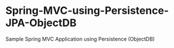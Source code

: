 # Spring-MVC-using-Persistence-JPA-ObjectDB
Sample Spring MVC Application using Persistence (ObjectDB)
